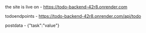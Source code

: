 the site is live on - https://todo-backend-42r8.onrender.com

todoendpoints - https://todo-backend-42r8.onrender.com/api/todo

postdata - {"task":"value"}